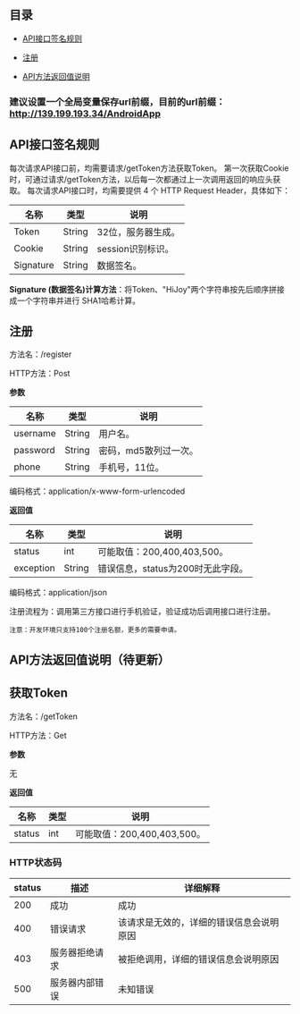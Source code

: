 ## 目录

- [API接口签名规则](#api接口签名规则)

- [注册](#注册)

- [API方法返回值说明](#api方法返回值说明待更新)

### 建议设置一个全局变量保存url前缀，目前的url前缀：http://139.199.193.34/AndroidApp

## API接口签名规则

每次请求API接口前，均需要请求/getToken方法获取Token。
第一次获取Cookie时，可通过请求/getToken方法，以后每一次都通过上一次调用返回的响应头获取。
每次请求API接口时，均需要提供 4 个 HTTP Request Header，具体如下：

名称|类型|说明
---|---|---
Token | String | 32位，服务器生成。
Cookie | String | session识别标识。
Signature | String | 数据签名。

**Signature (数据签名)计算方法**：将Token、"HiJoy"两个字符串按先后顺序拼接成一个字符串并进行 SHA1哈希计算。

## 注册

方法名：/register

HTTP方法：Post

**参数**

名称|类型|说明
---|---|---
username | String | 用户名。
password | String | 密码，md5散列过一次。
phone | String | 手机号，11位。

编码格式：application/x-www-form-urlencoded

**返回值**

名称|类型|说明
---|---|---
status | int | 可能取值：200,400,403,500。
exception | String | 错误信息，status为200时无此字段。

编码格式：application/json

注册流程为：调用第三方接口进行手机验证，验证成功后调用接口进行注册。

    注意：开发环境只支持100个注册名额，更多的需要申请。
    
## API方法返回值说明（待更新）

## 获取Token

方法名：/getToken

HTTP方法：Get

**参数**

无

**返回值**

名称|类型|说明
---|---|---
status | int | 可能取值：200,400,403,500。

### HTTP状态码

status|描述|详细解释
---|---|---
200 | 成功 | 成功
400 | 错误请求 | 该请求是无效的，详细的错误信息会说明原因
403 | 服务器拒绝请求 | 被拒绝调用，详细的错误信息会说明原因
500 | 服务器内部错误 | 未知错误
